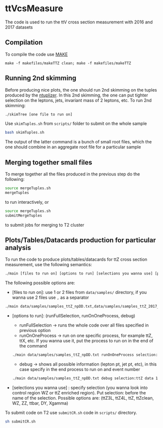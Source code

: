 # ttVcsMeasure
The code is used to run the ttV cross section measurement with 2016 and 2017 datasets

## Compilation
To compile the code use [MAKE](http://www.cs.colby.edu/maxwell/courses/tutorials/maketutor/)

```make
make -f makefiles/makeTTZ clean; make -f makefiles/makeTTZ
```
## Running 2nd skimming
Before producing nice plots, the one should run 2nd skimming on the tuples produced by the [ntuplizer](https://github.com/GhentAnalysis/heavyNeutrino). In this 2nd skimming, the one can put tighter selection on the leptons, jets, invariant mass of 2 leptons, etc. To run 2nd skimming:

```bash
./skimTree [one file to run on] 
```

Use `skimTuples.sh` from `scripts/` folder to submit on the whole sample

```bash
bash skimTuples.sh 
```
The output of the latter command is a bunch of small root files, which the one should combine in an aggregate root file for a particular sample

## Merging together small files

To merge together all the files produced in the previous step do the following: 

```bash
source mergeTuples.sh
mergeTuples
```

to run interactively, or 

```bash
source mergeTuples.sh
submitMergeTuples
```

to submit jobs for merging to T2 cluster

## Plots/Tables/Datacards production for particular analysis 
To run the code to produce plots/tables/datacards for ttZ cross section measurement, use the following semantics: 

```bash
./main [files to run on] [options to run] [selections you wanna use] [process to run on] [event number]
```

The following possible options are:

- [files to run on]: use 1 or 2 files from `data/samples/` directory, if you wanna use 2 files use `,` as a separator
```bash
./main data/samples/samples_ttZ_npDD.txt,data/samples/samples_ttZ_2017_npDD.txt runFullSelection selection:ttZclean
```

- [options to run]: (runFullSelection, runOnOneProcess, debug)
  * runFullSelection -> runs the whole code over all files specified in previous option
  * runOnOneProcess -> run on one specific process, for example ttZ, ttX, etc. If you wanna use it, put the process to run on in the end of the command

  ```bash
  ./main data/samples/samples_ttZ_npDD.txt runOnOneProcess selection:ttZclean ttZ
  ```

  * debug -> shows all possible information (lepton pt, jet pt, etc), in this case specify in the end process to run on and event number

  ```bash
  ./main data/samples/samples_ttZ_npDD.txt debug selection:ttZ data 1594370560
  ```

- [selections you wanna use] : specify selection (you wanna look into control region WZ or ttZ enriched region). Put selection: before the name of the selection. Possible options are: (ttZ3L, ttZ4L, ttZ, ttZclean, WZ, ZZ, ttbar, DY, Xgamma)

To submit code on T2 use `submitCR.sh` code in `scripts/` directory.

```bash
sh submitCR.sh
```


